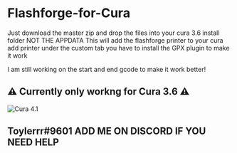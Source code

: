 # Flashforge-for-Cura

Just download the master zip and drop the files into your cura 3.6 install folder NOT THE APPDATA
This will add the flashforge printer to your cura add printer under the custom tab you have to install the GPX plugin to make it work


I am still working on the start and end gcode to make it work better!

## :warning: Currently only workng for Cura 3.6 :warning:
![Cura 4.1](https://cdn.thingiverse.com/renders/12/00/68/38/1c/c7da2202001ef3739c67954b4c9dbb31_preview_featured.jpg)


## Toylerrr#9601 ADD ME ON DISCORD IF YOU NEED HELP
